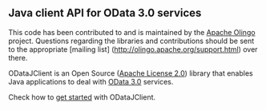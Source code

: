 <!--
  Copyright 2013 Microsoft Open Technologies, Inc.

  Licensed under the Apache License, Version 2.0 (the "License");
  you may not use this file except in compliance with the License.
  You may obtain a copy of the License at

  http://www.apache.org/licenses/LICENSE-2.0

  Unless required by applicable law or agreed to in writing, software
  distributed under the License is distributed on an "AS IS" BASIS,
  WITHOUT WARRANTIES OR CONDITIONS OF ANY KIND, either express or implied.
  See the License for the specific language governing permissions and
  limitations under the License.
-->
## Java client API for OData 3.0 services

This code has been contributed to and is maintained by the [Apache Olingo](http://olingo.apache.org/) project. 
Questions regarding the libraries and contributions should be sent to the appropriate [mailing list] (http://olingo.apache.org/support.html) over there.

ODataJClient is an Open Source ([Apache License 2.0](http://www.apache.org/licenses/LICENSE-2.0.txt)) library that 
enables Java applications to deal with [OData 3.0](http://www.odata.org/documentation/odata-version-3-0/) services.

Check how to [get started](https://github.com/MSOpenTech/ODataJClient/wiki/User-guide) with ODataJClient.
